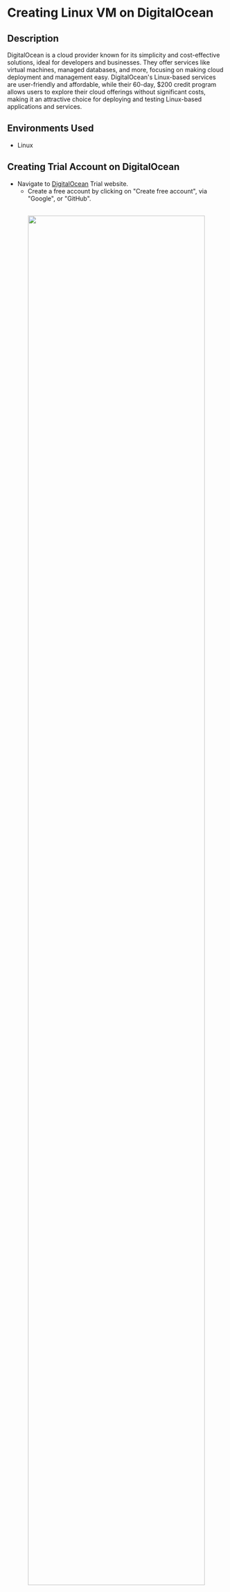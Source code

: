 # Creating Linux VM on DigitalOcean

<h2>Description</h2>

DigitalOcean is a cloud provider known for its simplicity and cost-effective solutions, ideal for developers and businesses. They offer services like virtual machines, managed databases, and more, focusing on making cloud deployment and management easy. DigitalOcean's Linux-based services are user-friendly and affordable, while their 60-day, $200 credit program allows users to explore their cloud offerings without significant costs, making it an attractive choice for deploying and testing Linux-based applications and services.

<h2>Environments Used </h2>

- Linux

<h2></h2>

<h2>Creating Trial Account on DigitalOcean</h2>

- Navigate to [DigitalOcean](https://try.digitalocean.com/freetrialoffer/) Trial website.
  - Create a free account by clicking on "Create free account", via "Google", or "GitHub".
 
<p align="center">
<br/>
<img src="https://i.imgur.com/HQ2HAFb.png" height="90%" width="90%" alt=""/>
<br />

- Add in a payment method.

<p align="center">
<br/>
<img src="https://i.imgur.com/ULsv1W3.png" height="90%" width="90%" alt=""/>
<br />

- Afterward, free trial will applied to your account.

<p align="center">
<br/>
<img src="https://i.imgur.com/xViKbWU.png" height="60%" width="60%" alt=""/>
<br />

- Click on "Deploy a virtual machine".

<p align="center">
<br/>
<img src="https://i.imgur.com/uVpi8l5.png" height="90%" width="90%" alt=""/>
<br />

- Choose a region closest to you.

<p align="center">
<br/>
<img src="https://i.imgur.com/i4uPuHH.png" height="90%" width="90%" alt=""/>
<br />

- For Choose an image: "CentOS".
  - Version: "9 Stream x64".
  - Choose Size: "Basic".

<p align="center">
<br/>
<img src="https://i.imgur.com/STIMg9X.png" height="90%" width="90%" alt=""/>
<br />

- For CPU options: "Regular".
  - "$12/month, $0.018/hour. 2 GB/1 CPU"

<p align="center">
<br/>
<img src="https://i.imgur.com/9zLXDfd.png" height="90%" width="90%" alt=""/>
<br />
 
- For Choose Authentication Method: "Password".
  - Input your own password with the password requirement.

<p align="center">
<br/>
<img src="https://i.imgur.com/uVxvGYq.png" height="90%" width="90%" alt=""/>
<br />
 
- Scroll down, click on "Create Droplet".

<p align="center">
<br/>
<img src="https://i.imgur.com/p2TP3mT.png" height="90%" width="90%" alt=""/>
<br />
 
- Click on the droplet.

<p align="center">
<br/>
<img src="https://i.imgur.com/ElstQMn.png" height="90%" width="90%" alt=""/>
<br />
 
- The IPv4 address will be used to connect to the Linux machine.

<p align="center">
<br/>
<img src="https://i.imgur.com/AWbfOg7.png" height="90%" width="90%" alt=""/>
<br />


<h2></h2>

<h2>Using PuTTY to Connect</h2>

- Can use PuTTY. Tutorial on installing PuTTY [Here]().

- Paste the IP address to PuTTY.
  - Click on "Open".

<p align="center">
<br/>
<img src="https://i.imgur.com/jUEp46Y.png" height="60%" width="60%" alt=""/>
<br />

- Click on "Accept".

<p align="center">
<br/>
<img src="https://i.imgur.com/dZPUy1g.png" height="60%" width="60%" alt=""/>
<br />

- login as: "root".
- root@143.198.185.88's password: enter in the password that you made.

<p align="center">
<br/>
<img src="https://i.imgur.com/FAxhSA8.png" height="60%" width="60%" alt=""/>
<br />

Successfully login the Linux VM using PuTTY.
